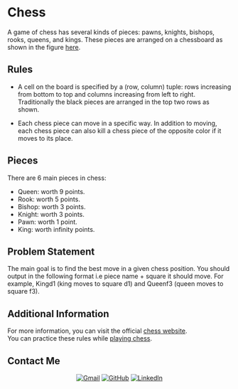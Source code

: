 # Chess 
A game of chess has several kinds of pieces: pawns, knights, bishops, rooks, queens, and kings. 
These pieces are arranged on a chessboard as shown in the figure [here](https://374999-1254560-raikfcquaxqncofqfm.stackpathdns.com/wp-content/uploads/2019/09/knight-chess-piece-starting-moves.jpg).

## Rules
- A cell on the board is specified by a (row, column) tuple: rows increasing from bottom to top and columns increasing from left to right. Traditionally the black pieces are arranged in the top two rows as shown. 

- Each chess piece can move in a specific way. In addition to moving, each chess piece can also kill a chess piece of the opposite color if it moves to its place.

## Pieces
There are 6 main pieces in chess:
- Queen: worth 9 points.
- Rook: worth 5 points.
- Bishop: worth 3 points.
- Knight: worth 3 points.
- Pawn: worth 1 point.
- King: worth infinity points.

## Problem Statement
The main goal is to find the best move in a given chess position. You should output in the following format i.e piece name + square it should move. For example, Kingd1 (king moves to square d1) and Queenf3 (queen moves to square f3).

## Additional Information
For more information, you can visit the official [chess website](Chess.com/rules). <br>
You can practice these rules while [playing chess](chess.com).

## Contact Me
<p align="center">
	<a href="mailto:sanakahnn@gmail.com"><img src="https://img.icons8.com/bubbles/50/000000/gmail.png" alt="Gmail"/></a>
	<a href="https://github.com/sanaa-khan"><img src="https://img.icons8.com/bubbles/50/000000/github.png" alt="GitHub"/></a>
	<a href="https://www.linkedin.com/in/sana-khan-95a9771b3/"><img src="https://img.icons8.com/bubbles/50/000000/linkedin.png" alt="LinkedIn"/></a>
	
</p>

